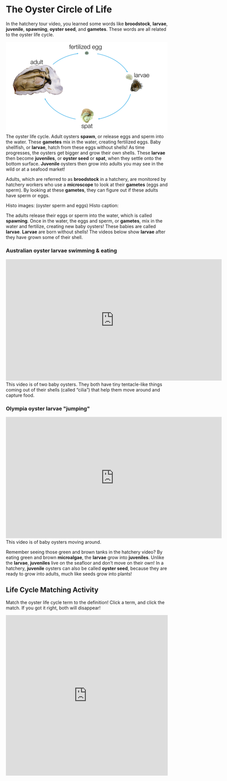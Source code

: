# The Oyster Circle of Life

In the hatchery tour video, you learned some words like **broodstock**, **larvae**, **juvenile**, **spawning**, **oyster seed**, and **gametes**. These words are all related to the oyster life cycle. 


![img](https://raw.githubusercontent.com/RobertsLab/Open-House-2021/main/images/oyster-life-cycle.pptx.png)       
The oyster life cycle. Adult oysters **spawn**, or release eggs and sperm into the water. These **gametes** mix in the water, creating fertilized eggs. Baby shellfish, or **larvae**, hatch from these eggs without shells! As time progresses, the oysters get bigger and grow their own shells. These **larvae** then become **juveniles**, or **oyster seed** or **spat**, when they settle onto the bottom surface. **Juvenile** oysters then grow into adults you may see in the wild or at a seafood market!

Adults, which are referred to as **broodstock** in a hatchery, are monitored by hatchery workers who use a **microscope** to look at their **gametes** (eggs and sperm). By looking at these **gametes**, they can figure out if these adults have sperm or eggs. 

Histo images: (oyster sperm and eggs) 
Histo caption: 

The adults release their eggs or sperm into the water, which is called **spawning**. Once in the water, the eggs and sperm, or **gametes**, mix in the water and fertilize, creating new baby oysters! These babies are called **larvae**. **Larvae** are born without shells! The videos below show **larvae** after they have grown some of their shell. 


### Australian oyster larvae swimming & eating

<iframe width="672" height="378" src="https://www.youtube.com/embed/-mnlno-TTC4" title="YouTube video player" frameborder="0" allow="accelerometer; autoplay; clipboard-write; encrypted-media; gyroscope; picture-in-picture" allowfullscreen></iframe>     
This video is of two baby oysters. They both have tiny tentacle-like things coming out of their shells (called “cilia”) that help them move around and capture food.  


### Olympia oyster larvae "jumping"

<iframe width="672" height="378" src="https://www.youtube.com/embed/CuSGIt139Lc" title="YouTube video player" frameborder="0" allow="accelerometer; autoplay; clipboard-write; encrypted-media; gyroscope; picture-in-picture" allowfullscreen></iframe>    
This video is of baby oysters moving around. 

Remember seeing those green and brown tanks in the hatchery video? By eating green and brown **microalgae**, the **larvae** grow into **juveniles**. Unlike the **larvae**, **juveniles** live on the seafloor and don’t move on their own! In a hatchery, **juvenile** oysters can also be called **oyster seed**, because they are ready to grow into adults, much like seeds grow into plants!  

## Life Cycle Matching Activity
Match the oyster life cycle term to the definition! Click a term, and click the match. If you got it right, both will disappear!  

<iframe src="https://quizlet.com/596126121/match/embed?i=7b38g&x=1jj1" height="500" width="100%" style="border:0"> 
</iframe>
